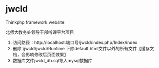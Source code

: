 # jwcld
Thinkphp framework website

北师大教务处领导干部听课平台项目

1. 访问路径：http://localhost:端口号/jwcld/index.php/Index/index
2. 删除 \jwcld\jwcld\Runtime 下除default.html文件以外的所有文件【缓存文档，会影响修改后页面效果】
3. 数据库文件jwcld_db.sql导入mysql数据库
